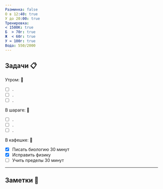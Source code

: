 ```yaml
---
Разминка: false
О в 12:40: true
У до 20:00: true
Тренировка: 
< 1500К: true
Б  > 70г: true
Ж  < 60г: true
У ≈ 100г: true
Вода: 550/2000
---
```


## Задачи 📋 

Утром: 🌅 
- [ ] .
- [ ] .
- [ ] .

В шараге: 🏢
- [ ] .
- [ ] .
- [ ] .

В кафешке: 🍜
- [x] Писать биологию 30 минут 
- [x] Исправить физику 
- [ ] Учить пределы 30 минут

---

## Заметки 📝 
